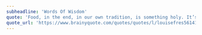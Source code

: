 ```yaml
---
subheadline: 'Words Of Wisdom'
quote: 'Food, in the end, in our own tradition, is something holy. It’s not about nutrients and calories. It’s about sharing. It’s about honesty. It’s about identity. <cite>Louise Fresco</cite>'
quote_url: 'https://www.brainyquote.com/quotes/quotes/l/louisefres561410.html'
---
```

